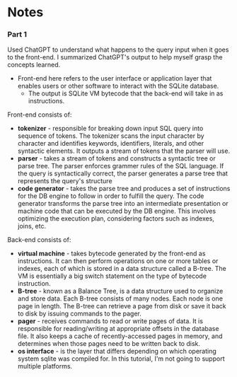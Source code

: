 # Notes

### Part 1

Used ChatGPT to understand what happens to the query input when it goes to the front-end. I summarized ChatGPT's output
to help myself grasp the concepts learned.

* Front-end here refers to the user interface or application layer that enables users or other software to
  interact  with the SQLite database.
    * The output is SQLite VM bytecode that the back-end will take in as instructions.

Front-end consists of:

* **tokenizer** - responsible for breaking down input SQL query into sequence of tokens. The tokenizer scans the input character by character and identifies
  keywords, identifiers, literals, and other syntactic elements. It outputs a stream of tokens that the parser will use.
* **parser** - takes a stream of tokens and constructs a syntactic tree or parse tree. The parser enforces grammer rules of the SQL language. If the 
  query is syntactically correct, the parser generates a parse tree that represents the query's structure
* **code generator** - takes the parse tree and produces a set of instructions for the DB engine to
  follow in order to fulfill the query. The code generator transforms the parse tree into an intermediate presentation
  or machine code that can be executed by the DB engine. This involves optimizing the execution plan, considering factors
  such as indexes, joins, etc.

Back-end consists of:

* **virtual machine** - takes bytecode generated by the front-end as instructions. It can then perform operations on one or more tables or indexes, 
  each of which is stored in a data structure called a B-tree. The VM is essentially a big switch statement on the type of bytecode instruction.
* **B-tree** - known as a Balance Tree, is a data structure used to organize and store data. Each B-tree consists of many nodes. Each node is one 
  page in length. The B-tree can retrieve a page from disk or save it back to disk by issuing commands to the pager.
* **pager** - receives commands to read or write pages of data. It is responsible for reading/writing at appropriate offsets in the database file. 
  It also keeps a cache of recently-accessed pages in memory, and determines when those pages need to be written back to disk.
* **os interface** - is the layer that differs depending on which operating system sqlite was compiled for. In this tutorial, I'm not going to 
  support multiple platforms.
